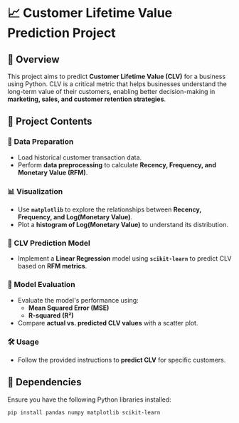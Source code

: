# 📈 Customer Lifetime Value Prediction Project  

## 📝 Overview  
This project aims to predict **Customer Lifetime Value (CLV)** for a business using Python. CLV is a critical metric that helps businesses understand the long-term value of their customers, enabling better decision-making in **marketing, sales, and customer retention strategies**.  

## 📂 Project Contents  

### 🔹 Data Preparation  
- Load historical customer transaction data.  
- Perform **data preprocessing** to calculate **Recency, Frequency, and Monetary Value (RFM)**.  

### 📊 Visualization  
- Use **`matplotlib`** to explore the relationships between **Recency, Frequency, and Log(Monetary Value)**.  
- Plot a **histogram of Log(Monetary Value)** to understand its distribution.  

### 🤖 CLV Prediction Model  
- Implement a **Linear Regression** model using **`scikit-learn`** to predict CLV based on **RFM metrics**.  

### 📏 Model Evaluation  
- Evaluate the model's performance using:  
  - **Mean Squared Error (MSE)**  
  - **R-squared (R²)**  
- Compare **actual vs. predicted CLV values** with a scatter plot.  

### 🛠️ Usage  
- Follow the provided instructions to **predict CLV** for specific customers.  

## 📌 Dependencies  
Ensure you have the following Python libraries installed:  

```bash
pip install pandas numpy matplotlib scikit-learn
